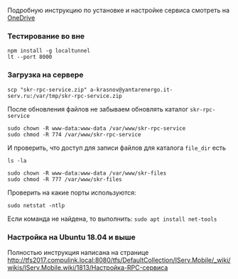 Подробную инcтрукцию по установке и настройке сервиса смотреть на [OneDrive](https://1drv.ms/w/s!AnBjlQFDvsITgoM13WRav30J4TuIgA?e=0uR7hZ)

### Тестирование во вне

```
npm install -g localtunnel
lt --port 8000
```

### Загрузка на сервере

```
scp "skr-rpc-service.zip" a-krasnov@yantarenergo.it-serv.ru:/var/tmp/skr-rpc-service.zip
```

После обновления файлов не забываем обновлять каталог ``skr-rpc-service``

```
sudo chown -R www-data:www-data /var/www/skr-rpc-service
sudo chmod -R 774 /var/www/skr-rpc-service
```

И проверить, что доступ для записи файлов для каталога ``file_dir`` есть

```
ls -la
```

```
sudo chown -R www-data:www-data /var/www/skr-files
sudo chmod -R 777 /var/www/skr-files
```

Проверить на какие порты используются:

```
sudo netstat -ntlp
```

Если команда не найдена, то выполнить: ``sudo apt install net-tools``

### Настройка на Ubuntu 18.04 и выше

Полностью инструкция написана на странице http://tfs2017.compulink.local:8080/tfs/DefaultCollection/IServ.Mobile/_wiki/wikis/IServ.Mobile.wiki/1813/Настройка-RPC-сервиса